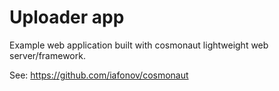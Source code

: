 # Uploader app

Example web application built with cosmonaut lightweight web server/framework.

See: https://github.com/iafonov/cosmonaut

